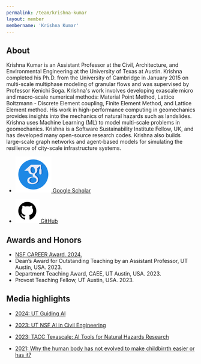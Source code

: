 ```yaml
---
permalink: /team/krishna-kumar
layout: member
membername: 'Krishna Kumar'
---
```


## About

Krishna Kumar is an Assistant Professor at the Civil, Architecture, and Environmental Engineering at the University of Texas at Austin. Krishna completed his Ph.D. from the University of Cambridge in January 2015 on multi-scale multiphase modeling of granular flows and was supervised by Professor Kenichi Soga. Krishna's work involves developing exascale micro and macro-scale numerical methods: Material Point Method, Lattice Boltzmann - Discrete Element coupling, Finite Element Method, and Lattice Element method. His work in high-performance computing in geomechanics provides insights into the mechanics of natural hazards such as landslides. Krishna uses Machine Learning (ML) to model multi-scale problems in geomechanics. Krishna is a Software Sustainability Institute Fellow, UK, and has developed many open-source research codes. Krishna also builds large-scale graph networks and agent-based models for simulating the resilience of city-scale infrastructure systems.

* [![Google Scholar of Krishna Kumar](/images/google-scholar.svg) Google Scholar](https://scholar.google.com/citations?user=VJQEa68AAAAJ)

* [![GitHub-kks32](/images/github.svg) GitHub](https://github.com/kks32)

## Awards and Honors

* [NSF CAREER Award. 2024.](https://www.nsf.gov/awardsearch/showAward?AWD_ID=2339678&HistoricalAwards=false)
* Dean’s Award for Outstanding Teaching by an Assistant Professor, UT Austin, USA.	2023.
* Department Teaching Award, CAEE, UT Austin, USA.	2023.
* Provost Teaching Fellow, UT Austin, USA.	2023.


## Media highlights

* [2024: UT Guiding AI](https://magazine.engr.utexas.edu/2023/guiding-ai)

* [2023: UT NSF AI in Civil Engineering](https://cockrell.utexas.edu/news/archive/9772-new-community-brings-together-experts-in-ai-civil-engineering-cyberinfrastructure)

* [2023: TACC Texascale: AI Tools for Natural Hazards Research](https://texascale.org/2023/powering-discoveries/ai-tools-for-natural-hazards-research/)

* [2021: Why the human body has not evolved to make childbirrth easier or has it?](https://news.utexas.edu/2021/04/22/why-the-human-body-has-not-evolved-to-make-childbirth-easier-or-has-it/)
